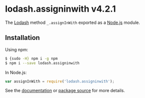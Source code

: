 # lodash.assigninwith v4.2.1

The [Lodash](https://lodash.com/) method `_.assignInWith` exported as a [Node.js](https://nodejs.org/) module.

## Installation

Using npm:
```bash
$ {sudo -H} npm i -g npm
$ npm i --save lodash.assigninwith
```

In Node.js:
```js
var assignInWith = require('lodash.assigninwith');
```

See the [documentation](https://lodash.com/docs#assignInWith) or [package source](https://github.com/lodash/lodash/blob/4.2.1-npm-packages/lodash.assigninwith) for more details.
